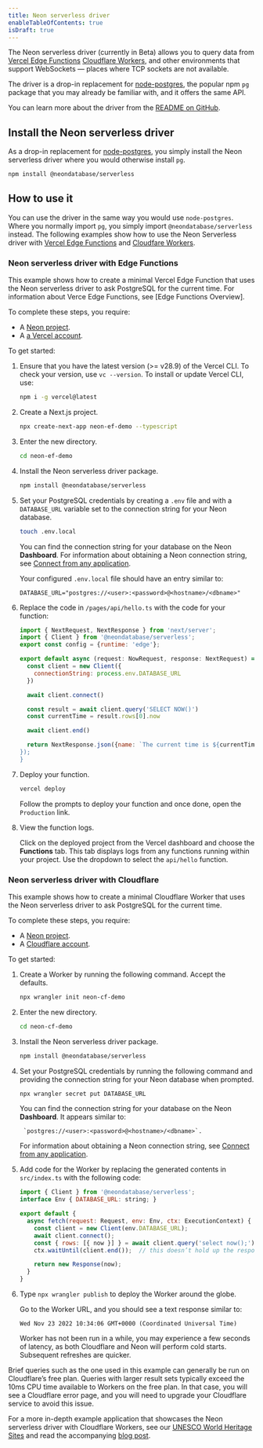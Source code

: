 ```yaml
---
title: Neon serverless driver
enableTableOfContents: true
isDraft: true
---
```


The Neon serverless driver (currently in Beta) allows you to query data from [Vercel Edge Functions](https://vercel.com/docs/concepts/functions/edge-functions) [Cloudflare Workers](https://workers.cloudflare.com/), and other environments that support WebSockets — places where TCP sockets are not available.

The driver is a drop-in replacement for [node-postgres](https://node-postgres.com/), the popular npm `pg` package that you may already be familiar with, and it offers the same API.

You can learn more about the driver from the [README on GitHub](https://github.com/neondatabase/serverless/blob/main/README.md).

## Install the Neon serverless driver

As a drop-in replacement for [node-postgres](https://node-postgres.com/), you simply install the Neon serverless driver where you would otherwise install `pg`.

```bash
npm install @neondatabase/serverless
```

## How to use it

You can use the driver in the same way you would use `node-postgres`. Where you normally import `pg`, you simply import `@neondatabase/serverless` instead. The following examples show how to use the Neon Serverless driver with [Vercel Edge Functions](#neon-serverless-driver-with-vercel-edge-functions) and [Cloudfare Workers](#neon-serverless-driver-with-cloudflare).

### Neon serverless driver with Edge Functions

This example shows how to create a minimal Vercel Edge Function that uses the Neon serverless driver to ask PostgreSQL for the current time. For information about Verce Edge Functions, see [Edge Functions Overview].

To complete these steps, you require:

- A [Neon project](/docs/get-started-with-neon/setting-up-a-project).
- A [a Vercel account](https://vercel.com/).

To get started:

1. Ensure that you have the latest version (>= v28.9) of the Vercel CLI. To check your version, use `vc --version`. To install or update Vercel CLI, use:

    ```bash
    npm i -g vercel@latest
    ```

1. Create a Next.js project.

    ```bash
    npx create-next-app neon-ef-demo --typescript
    ```

1. Enter the new directory.

    ```bash
    cd neon-ef-demo
    ```

1. Install the Neon serverless driver package.

    ```bash
    npm install @neondatabase/serverless
    ```

1. Set your PostgreSQL credentials by creating a `.env` file and with a `DATABASE_URL` variable set to the connection string for your Neon database.

    ```bash
    touch .env.local
    ```

    You can find the connection string for your database on the Neon **Dashboard**. For information about obtaining a Neon connection string, see [Connect from any application](/docs/connect/connect-from-any-app).

    Your configured `.env.local` file should have an entry similar to:

     ```text
     DATABASE_URL="postgres://<user>:<password>@<hostname>/<dbname>"
     ```

1. Replace the code in `/pages/api/hello.ts` with the code for your function:

    ```js
    import { NextRequest, NextResponse } from 'next/server';
    import { Client } from '@neondatabase/serverless';
    export const config = {runtime: 'edge'};  
 
    export default async (request: NowRequest, response: NextRequest) => {
      const client = new Client({
        connectionString: process.env.DATABASE_URL
      })

      await client.connect()

      const result = await client.query('SELECT NOW()')
      const currentTime = result.rows[0].now

      await client.end()

      return NextResponse.json({name: `The current time is ${currentTime}``,
   });
    }
    ```

1. Deploy your function.

    ```bash
    vercel deploy
    ```

    Follow the prompts to deploy your function and once done, open the `Production` link.

1. View the function logs.

    Click on the deployed project from the Vercel dashboard and choose the **Functions** tab. This tab displays logs from any functions running within your project. Use the dropdown to select the `api/hello` function.



### Neon serverless driver with Cloudflare

This example shows how to create a minimal Cloudflare Worker that uses the Neon serverless driver to ask PostgreSQL for the current time.

To complete these steps, you require:

- A [Neon project](/docs/get-started-with-neon/setting-up-a-project).
- A [Cloudflare account](https://dash.cloudflare.com/).

To get started:

1. Create a Worker by running the following command. Accept the defaults.

    ```bash
    npx wrangler init neon-cf-demo
    ```

1. Enter the new directory.

    ```bash
    cd neon-cf-demo
    ```

1. Install the Neon serverless driver package.

    ```bash
    npm install @neondatabase/serverless
    ```

1. Set your PostgreSQL credentials by running the following command and providing the connection string for your Neon database when prompted.

    ```bash
    npx wrangler secret put DATABASE_URL
    ```

    You can find the connection string for your database on the Neon **Dashboard**. It appears similar to:

    ```text
     `postgres://<user>:<password>@<hostname>/<dbname>`. 
     ```

     For information about obtaining a Neon connection string, see [Connect from any application](/docs/connect/connect-from-any-app).

1. Add code for the Worker by replacing the generated contents in `src/index.ts` with the following code:

    ```js
    import { Client } from '@neondatabase/serverless';
    interface Env { DATABASE_URL: string; }

    export default {
      async fetch(request: Request, env: Env, ctx: ExecutionContext) {
        const client = new Client(env.DATABASE_URL);
        await client.connect();
        const { rows: [{ now }] } = await client.query('select now();');
        ctx.waitUntil(client.end());  // this doesn’t hold up the response

        return new Response(now);
      }
    }
    ```

1. Type `npx wrangler publish` to deploy the Worker around the globe.

    Go to the Worker URL, and you should see a text response similar to:

    ```text
    Wed Nov 23 2022 10:34:06 GMT+0000 (Coordinated Universal Time)
    ```

    Worker has not been run in a while, you may experience a few seconds of latency, as both Cloudflare and Neon will perform cold starts. Subsequent refreshes are quicker.

<Admonition type="note">
Brief queries such as the one used in this example can generally be run on Cloudflare’s free plan. Queries with larger result sets typically exceed the 10ms CPU time available to Workers on the free plan. In that case, you will see a Cloudflare error page, and you will need to upgrade your Cloudflare service to avoid this issue.
</Admonition>

For a more in-depth example application that showcases the Neon serverless driver with Cloudflare Workers, see our [UNESCO World Heritage Sites]( Apphttps://github.com/neondatabase/serverless-cfworker-demo) and read the accompanying [blog post](https://neon.tech/blog/serverless-driver-for-postgres).
